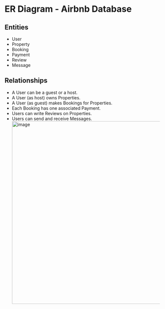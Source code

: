 # ER Diagram - Airbnb Database

## Entities
- User
- Property
- Booking
- Payment
- Review
- Message

## Relationships
- A User can be a guest or a host.
- A User (as host) owns Properties.
- A User (as guest) makes Bookings for Properties.
- Each Booking has one associated Payment.
- Users can write Reviews on Properties.
- Users can send and receive Messages.
  <img width="980" height="594" alt="image" src="https://github.com/user-attachments/assets/91844923-0b6e-4295-9ea6-4bb196d7a2e1" />










